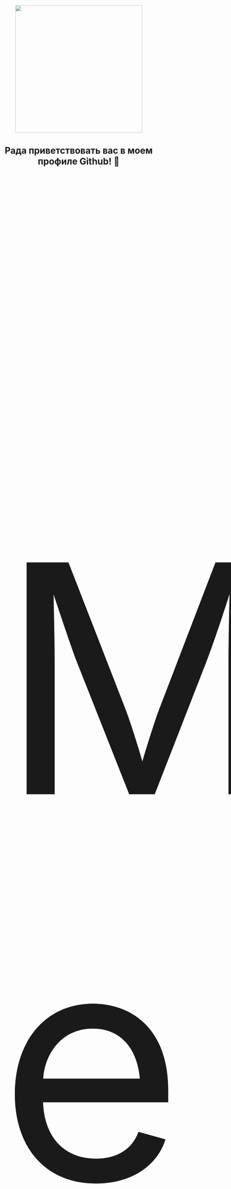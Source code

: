 <div id="header" align="center">
  <img src="https://media1.giphy.com/media/v1.Y2lkPTc5MGI3NjExbm8yaXNxeXRuc2M0NnJ1YWZhdWJrMDVqaDJsMWlrcmQyYW0zZHp6NyZlcD12MV9pbnRlcm5hbF9naWZfYnlfaWQmY3Q9Zw/LMcB8XospGZO8UQq87/giphy.gif" width="400"/>
</div>

<h1 align="center"> Рада приветствовать вас в моем профиле Github! 👋 </h1>
<p align="center" style="font-size:1000px;" > Меня зовут Марина </p>

<!--
**MarinaTaras/MarinaTaras** is a ✨ _special_ ✨ repository because its `README.md` (this file) appears on your GitHub profile.

Here are some ideas to get you started:

- 🔭 I’m currently working on ...
- 🌱 I’m currently learning ...
- 👯 I’m looking to collaborate on ...
- 🤔 I’m looking for help with ...
- 💬 Ask me about ...
- 📫 How to reach me: ...
- 😄 Pronouns: ...
- ⚡ Fun fact: ...
-->
